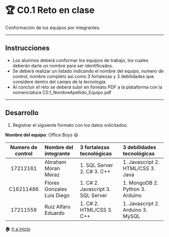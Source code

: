 # :trophy: C0.1 Reto en clase

Conformación de los equipos por integrantes.
___

## Instrucciones

- Los alumnos deberá conformar los equipos de trabajo, los cuales deberán darle un nombre para ser identificados.
- Se deberá realizar un listado indicando el nombre del equipo, numero de control, nombre completo asi como 3 fortalezas y 3 debilidades que considere dentro del campo de la tecnología.
- Al concluir el reto se deberá subir en formato PDF a la plataforma con la nomenclatura C0.1_NombreApellido_Equipo.pdf

___

## Desarrollo

1. Registrar el siguiente formato con los datos solicitados:

**Nombre del equipo**: Office Boys :smiley:

Numero de control | Nombre del integrante | 3 fortalezas tecnológicas | 3 debilidades tecnológicas
:-: | :-- | :-- |:--
17212161| Abraham Moran Meraz  | 1. SQL Server 2. C# 3. C++ | 1. Javascript 2. HTML/CSS 3. Java
C16211486 | Flores Gonzales Luis Diego  | 1. C# 2. Javascript 3. SQL Server | 1. MongoDB 2. Python 3. Arduino
17211559 | Ruiz Alfaro Eduardo  | 1. C# 2. HTML/CSS 3. C++| 1. Javascript 2. Arduino 3. MySQL
:house: [Ir a inicio](../docs/D0_Introduccion.md)